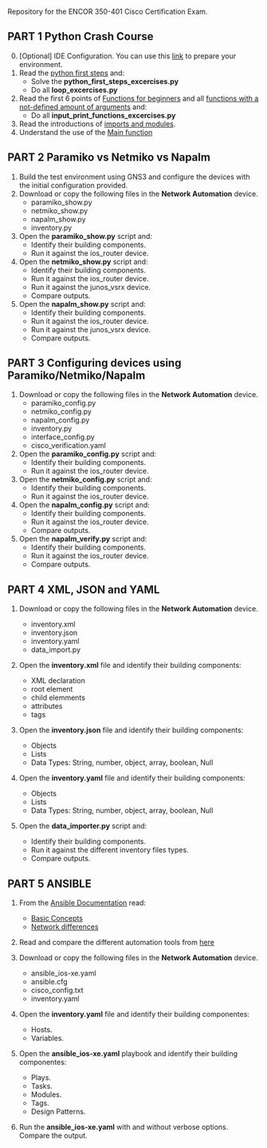 Repository for the ENCOR 350-401 Cisco Certification Exam.

## PART 1 Python Crash Course

0. [Optional] IDE Configuration. You can use this [link](https://developer.cisco.com/learning/lab/dev-win/step/1) to prepare your environment.
1. Read the [python first steps](https://realpython.com/python-first-steps/) and:
    - Solve the **python_first_steps_excercises.py**
    - Do all **loop_excercises.py**
2. Read the first 6 points of [Functions for beginners](https://towardsdatascience.com/python-for-beginners-functions-2e4534f0ae9d) and all [functions with a not-defined amount of arguments](https://www.geeksforgeeks.org/args-kwargs-python/) and:
    - Do all **input_print_functions_excercises.py**
3. Read the introductions of [imports and modules](https://www.programiz.com/python-programming/modules).
4. Understand the use of the [Main function](https://realpython.com/python-main-function/)

## PART 2 Paramiko vs Netmiko vs Napalm

1. Build the test environment using GNS3 and configure the devices with the initial configuration provided.
2. Download or copy the following files in the **Network Automation** device. 
    - paramiko_show.py
    - netmiko_show.py
    - napalm_show.py
    - inventory.py
3. Open the **paramiko_show.py** script and:
    - Identify their building components.
    - Run it against the ios_router device.
4. Open the **netmiko_show.py** script and:
    - Identify their building components.
    - Run it against the ios_router device.
    - Run it against the junos_vsrx device.
    - Compare outputs. 
5. Open the **napalm_show.py** script and:
    - Identify their building components.
    - Run it against the ios_router device.
    - Run it against the junos_vsrx device.
    - Compare outputs. 

## PART 3 Configuring devices using Paramiko/Netmiko/Napalm

1. Download or copy the following files in the **Network Automation** device. 
    - paramiko_config.py
    - netmiko_config.py
    - napalm_config.py
    - inventory.py
    - interface_config.py
    - cisco_verification.yaml
3. Open the **paramiko_config.py** script and:
    - Identify their building components.
    - Run it against the ios_router device.
4. Open the **netmiko_config.py** script and:
    - Identify their building components.
    - Run it against the ios_router device.
5. Open the **napalm_config.py** script and:
    - Identify their building components.
    - Run it against the ios_router device.
    - Compare outputs.
6. Open the **napalm_verify.py** script and:
    - Identify their building components.
    - Run it against the ios_router device.
    - Compare outputs.

## PART 4 XML, JSON and YAML

1. Download or copy the following files in the **Network Automation** device.
    - inventory.xml
    - inventory.json
    - inventory.yaml
    - data_import.py
2. Open the **inventory.xml** file and identify their building components:
    - XML declaration
    - root element
    - child elemments
    - attributes
    - tags
3. Open the **inventory.json** file and identify their building components:
    - Objects
    - Lists
    - Data Types: String, number, object, array, boolean, Null

4. Open the **inventory.yaml** file and identify their building components:
    - Objects
    - Lists
    - Data Types: String, number, object, array, boolean, Null

5. Open the **data_importer.py** script and:
    - Identify their building components.
    - Run it against the different inventory files types.
    - Compare outputs.

## PART 5 ANSIBLE

1. From the [Ansible Documentation](https://docs.ansible.com/ansible/latest/network/getting_started/index.html) read:
    - [Basic Concepts](https://docs.ansible.com/ansible/latest/network/getting_started/basic_concepts.html)
    - [Network differences](https://docs.ansible.com/ansible/latest/network/getting_started/network_differences.html)

2. Read and compare the different automation tools from [here](https://ipcisco.com/lesson/ansible-vs-puppet-vs-chef/)

3. Download or copy the following files in the **Network Automation** device. 
    - ansible_ios-xe.yaml
    - ansible.cfg
    - cisco_config.txt
    - inventory.yaml

4. Open the **inventory.yaml** file and identify their building componentes:
    - Hosts.
    - Variables.

5. Open the **ansible_ios-xe.yaml** playbook and identify their building componentes:
    - Plays.
    - Tasks.
    - Modules.
    - Tags.
    - Design Patterns.

6. Run the **ansible_ios-xe.yaml** with and without verbose options. Compare the output.
